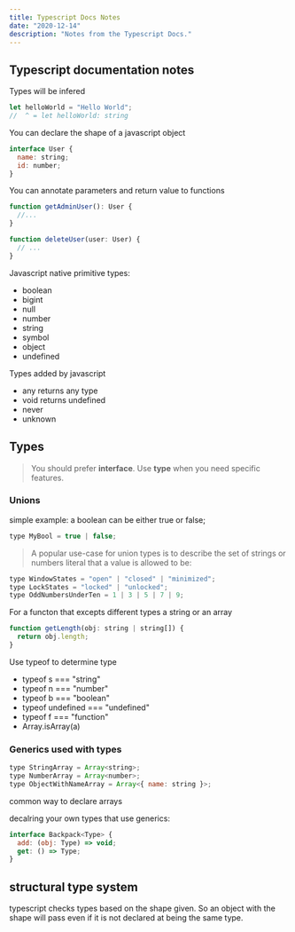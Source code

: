 ```yaml
---
title: Typescript Docs Notes
date: "2020-12-14"
description: "Notes from the Typescript Docs."
---
```


## Typescript documentation notes

Types will be infered 

```js
let helloWorld = "Hello World";
//  ^ = let helloWorld: string
```

You can declare the shape of a javascript object

```js
interface User {
  name: string;
  id: number;
}
```

You can annotate parameters and return value to functions 


```js
function getAdminUser(): User {
  //...
}

function deleteUser(user: User) {
  // ...
}
```

Javascript native primitive types:
 - boolean 
 - bigint 
 - null
 - number 
 - string 
 - symbol 
 - object
 - undefined

 Types added by javascript
 - any returns any type
 - void returns undefined
 - never
 - unknown


## Types

> You should prefer **interface**. Use **type** when you need specific features.

### Unions

simple example: a boolean can be either true or false;

```js
type MyBool = true | false;
```

> A popular use-case for union types is to describe the set of strings or numbers literal that a value is allowed to be:

```js
type WindowStates = "open" | "closed" | "minimized";
type LockStates = "locked" | "unlocked";
type OddNumbersUnderTen = 1 | 3 | 5 | 7 | 9;
```

For a functon that excepts different types a string or an array
```js
function getLength(obj: string | string[]) {
  return obj.length;
}
```

Use typeof to determine  type
- typeof s === "string"
- typeof n === "number"
- typeof b === "boolean"
- typeof undefined === "undefined"
- typeof f === "function"
- Array.isArray(a)

### Generics used with types

```js
type StringArray = Array<string>;
type NumberArray = Array<number>;
type ObjectWithNameArray = Array<{ name: string }>;
```
common way to declare arrays

decalring your own types that use generics: 

```js
interface Backpack<Type> {
  add: (obj: Type) => void;
  get: () => Type;
}
```

## structural type system 

typescript checks types based on the shape given. So an object with the shape will pass even if it is not declared at being the same type.



